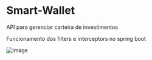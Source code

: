 # Smart-Wallet
API para gerenciar carteira de investimentos

Funcionamento dos filters e interceptors no spring boot

![image](https://github.com/sudoFelipe/Smart-Wallet/assets/54123951/41279c51-8048-4091-8795-c0f1ab4576ba)

